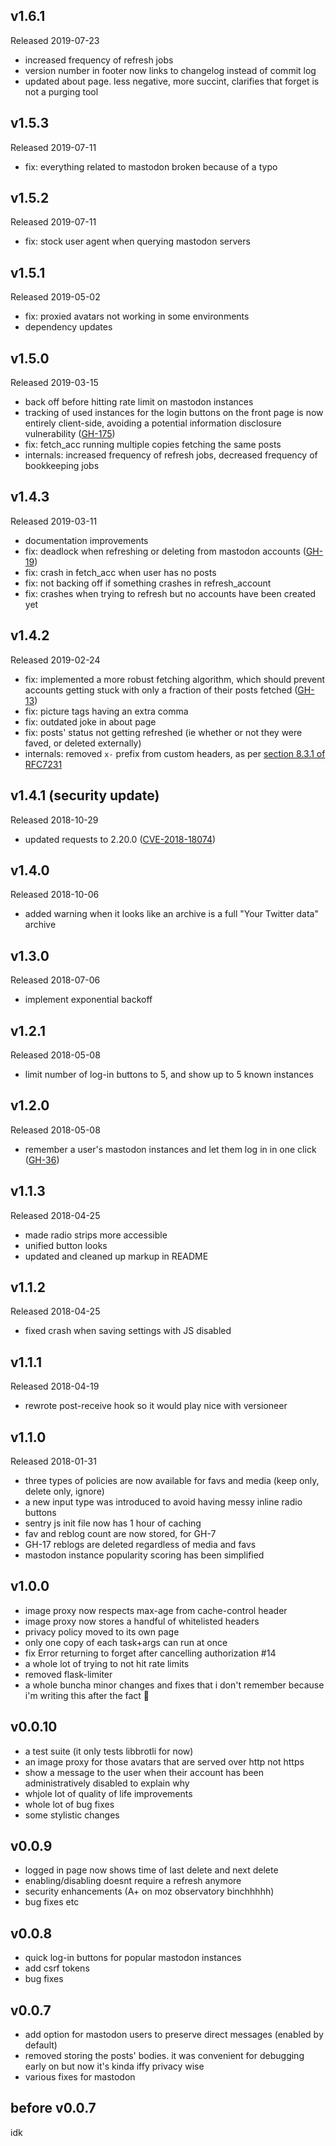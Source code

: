 ## v1.6.1

Released 2019-07-23

* increased frequency of refresh jobs
* version number in footer now links to changelog instead of commit log
* updated about page. less negative, more succint, clarifies that forget is not a purging tool

## v1.5.3

Released 2019-07-11

* fix: everything related to mastodon broken because of a typo

## v1.5.2

Released 2019-07-11

* fix: stock user agent when querying mastodon servers

## v1.5.1

Released 2019-05-02

* fix: proxied avatars not working in some environments
* dependency updates

## v1.5.0

Released 2019-03-15

* back off before hitting rate limit on mastodon instances
* tracking of used instances for the login buttons on the front page is now entirely client-side,
  avoiding a potential information disclosure vulnerability ([GH-175](https://github.com/codl/forget/issues/175))
* fix: fetch\_acc running multiple copies fetching the same posts
* internals: increased frequency of refresh jobs, decreased frequency of bookkeeping jobs

## v1.4.3

Released 2019-03-11

* documentation improvements
* fix: deadlock when refreshing or deleting from mastodon accounts ([GH-19](https://github.com/codl/forget/issues/19))
* fix: crash in fetch\_acc when user has no posts
* fix: not backing off if something crashes in refresh\_account
* fix: crashes when trying to refresh but no accounts have been created yet

## v1.4.2

Released 2019-02-24

* fix: implemented a more robust fetching algorithm, which should prevent accounts getting stuck with only a fraction of their posts fetched ([GH-13](https://github.com/codl/forget/issues/13))
* fix: picture tags having an extra comma
* fix: outdated joke in about page
* fix: posts' status not getting refreshed (ie whether or not they were faved, or deleted externally)
* internals: removed `x-` prefix from custom headers, as per [section 8.3.1 of RFC7231](https://httpwg.org/specs/rfc7231.html#considerations.for.new.header.fields)

## v1.4.1 (security update)

Released 2018-10-29

* updated requests to 2.20.0 ([CVE-2018-18074](https://nvd.nist.gov/vuln/detail/CVE-2018-18074))

## v1.4.0

Released 2018-10-06

* added warning when it looks like an archive is a full "Your Twitter data" archive

## v1.3.0

Released 2018-07-06

* implement exponential backoff

## v1.2.1

Released 2018-05-08

* limit number of log-in buttons to 5, and show up to 5 known instances

## v1.2.0

Released 2018-05-08

* remember a user's mastodon instances and let them log in in one click ([GH-36](https://github.com/codl/forget/issues/36))

## v1.1.3

Released 2018-04-25

* made radio strips more accessible
* unified button looks
* updated and cleaned up markup in README

## v1.1.2

Released 2018-04-25

* fixed crash when saving settings with JS disabled

## v1.1.1

Released 2018-04-19

* rewrote post-receive hook so it would play nice with versioneer

## v1.1.0

Released 2018-01-31

* three types of policies are now available for favs and media (keep only, delete only, ignore)
* a new input type was introduced to avoid having messy inline radio buttons
* sentry js init file now has 1 hour of caching
* fav and reblog count are now stored, for GH-7
* GH-17 reblogs are deleted regardless of media and favs
* mastodon instance popularity scoring has been simplified

## v1.0.0

* image proxy now respects max-age from cache-control header
* image proxy now stores a handful of whitelisted headers
* privacy policy moved to its own page
* only one copy of each task+args can run at once
* fix Error returning to forget after cancelling authorization #14
* a whole lot of trying to not hit rate limits
* removed flask-limiter
* a whole buncha minor changes and fixes that i don't remember because i'm writing this after the fact 🤷

## v0.0.10

* a test suite (it only tests libbrotli for now)
* an image proxy for those avatars that are served over http not https
* show a message to the user when their account has been
  administratively disabled to explain why
* whjole lot of quality of life improvements
* whole lot of bug fixes
* some stylistic changes

## v0.0.9

* logged in page now shows time of last delete and next delete
* enabling/disabling doesnt require a refresh anymore
* security enhancements (A+ on moz observatory binchhhhh)
* bug fixes etc

## v0.0.8

* quick log-in buttons for popular mastodon instances
* add csrf tokens
* bug fixes

## v0.0.7

* add option for mastodon users to preserve direct messages (enabled by default)
* removed storing the posts' bodies. it was convenient for debugging early on but now it's kinda iffy privacy wise
* various fixes for mastodon

## before v0.0.7

idk
